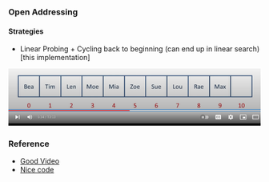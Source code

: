 ### Open Addressing

#### Strategies
- Linear Probing + Cycling back to beginning (can end up in linear search) [this implementation]

![img.png](img.png)


### Reference
- [Good Video](https://www.youtube.com/watch?v=KyUTuwz_b7Q)
- [Nice code](https://github.com/wang502/HashMap)